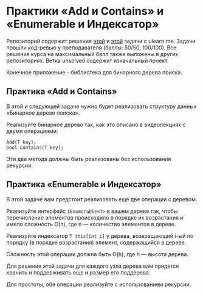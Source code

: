 ﻿# ﻿Практики «Add и Contains» и «Enumerable и Индексатор»
Репозиторий содержит решения [этой](https://ulearn.me/course/basicprogramming2/Praktika_Add_i_Contains__afe12078-2dad-44f0-912f-3bab93762952) и [этой](https://ulearn.me/course/basicprogramming2/Praktika_Enumerable_i_Indeksator__18eb7e43-5857-493f-a2ce-146616968376) задачи с ulearn.me.
Задачи прошли код-ревью у преподавателя (баллы: 50/50, 100/100). Все решения курса на максимальный балл также выложены в других репозиториях.
Ветка unsolved содержит изначальный проект.

Конечное приложение - библиотека для бинарного дерева поиска. 
## Практика «Add и Contains»

В этой и следующей задаче нужно будет реализовать структуру данных «Бинарное дерево поиска».

Реализуйте бинарное дерево так, как это описано в видеолекциях с двумя операциями:

```
Add(T key);
bool Contains(T key);
```

Эти два метода должны быть реализованы без использования рекурсии.
## Практика «Enumerable и Индексатор»

В этой задаче вам предстоит реализовать ещё две операции с деревом.

Реализуйте интерфейс  `IEnumerable<T>`  в вашем дереве так, чтобы перечисление элементов происходило в порядке их возрастания и имело сложность O(n), где n  — количество элементов в дереве.

Реализуйте индексатор  `T this[int i]`  у дерева, возвращающий i-ый по порядку (в порядке возрастания) элемент, содержащийся в дереве.

Сложность этой операции должна быть O(h), где h  — высота дерева.

Для решения этой задачи для каждого узла дерева вам придется хранить и поддерживать еще и размер его поддерева.

Для простоты, обе операции реализуйте с использованием рекурсии.
